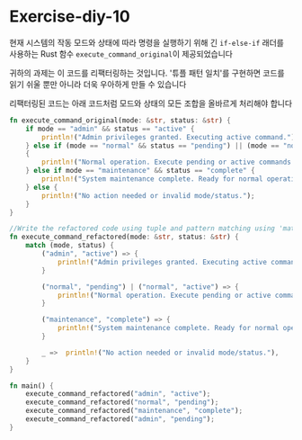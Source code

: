 # Exercise-diy-10

현재 시스템의 작동 모드와 상태에 따라 명령을 실행하기 위해 긴 `if-else-if` 래더를 사용하는 Rust 함수 `execute_command_original`이 제공되었습니다

귀하의 과제는 이 코드를 리팩터링하는 것입니다. '튜플 패턴 일치'를 구현하면 코드를 읽기 쉬울 뿐만 아니라 더욱 우아하게 만들 수 있습니다

리팩터링된 코드는 아래 코드처럼 모드와 상태의 모든 조합을 올바르게 처리해야 합니다

```rust
fn execute_command_original(mode: &str, status: &str) {
    if mode == "admin" && status == "active" {
        println!("Admin privileges granted. Executing active command.");
    } else if (mode == "normal" && status == "pending") || (mode == "normal" && status == "active")
    {
        println!("Normal operation. Execute pending or active commands.");
    } else if mode == "maintenance" && status == "complete" {
        println!("System maintenance complete. Ready for normal operation.");
    } else {
        println!("No action needed or invalid mode/status.");
    }
}

//Write the refactored code using tuple and pattern matching using 'match' statement
fn execute_command_refactored(mode: &str, status: &str) {
    match (mode, status) {
        ("admin", "active") => {
            println!("Admin privileges granted. Executing active command.");
        }

        ("normal", "pending") | ("normal", "active") => {
            println!("Normal operation. Execute pending or active commands.");
        }

        ("maintenance", "complete") => {
            println!("System maintenance complete. Ready for normal operation.");
        }

        _ =>  println!("No action needed or invalid mode/status."),
    }
}

fn main() {
    execute_command_refactored("admin", "active");
    execute_command_refactored("normal", "pending");
    execute_command_refactored("maintenance", "complete");
    execute_command_refactored("admin", "pending");
}
```